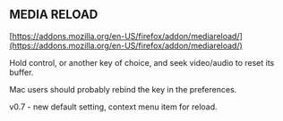 ## MEDIA RELOAD

[https://addons.mozilla.org/en-US/firefox/addon/mediareload/](https://addons.mozilla.org/en-US/firefox/addon/mediareload/)

Hold control, or another key of choice, and seek video/audio to reset its buffer.

Mac users should probably rebind the key in the preferences.

v0.7 - new default setting, context menu item for reload.


